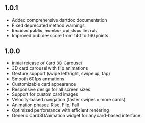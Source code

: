 ## 1.0.1

* Added comprehensive dartdoc documentation
* Fixed deprecated method warnings
* Enabled public_member_api_docs lint rule
* Improved pub.dev score from 140 to 160 points

## 1.0.0

* Initial release of Card 3D Carousel
* 3D card carousel with flip animations
* Gesture support (swipe left/right, swipe up, tap)
* Smooth 60fps animations
* Customizable card appearance
* Responsive design for all screen sizes
* Support for custom card images
* Velocity-based navigation (faster swipes = more cards)
* Animation phases: Rise, Flip, Fall
* Optimized performance with efficient rendering
* Generic Card3DAnimation widget for any card-based interface
